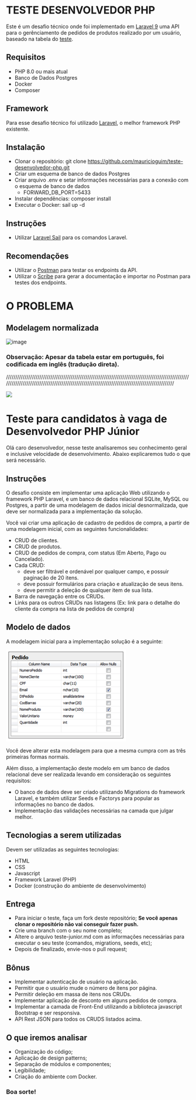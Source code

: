 # TESTE DESENVOLVEDOR PHP

Este é um desafio técnico onde foi implementado em [Laravel 9](https://laravel.com/docs/9.x/releases) uma API para o gerênciamento de pedidos de produtos realizado por um usuário, baseado na tabela do [teste](https://github.com/dotlib/teste-desenvolvedor-php/blob/master/teste-junior.md).

## Requisitos

* PHP 8.0 ou mais atual
* Banco de Dados Postgres
* Docker
* Composer

## Framework

Para esse desafio técnico foi utilizado [Laravel](http://laravel.com), o melhor framework PHP existente.

## Instalação

* Clonar o repositório: git clone https://github.com/mauricioguim/teste-desenvolvedor-php.git
* Criar um esquema de banco de dados Postgres
* Criar arquivo .env e setar informaçôes necessárias para a conexão com o esquema de banco de dados
  - FORWARD_DB_PORT=5433
* Instalar dependências: composer install
* Executar o Docker: sail up -d

## Instruções

* Utilizar [Laravel Sail](https://laravel.com/docs/9.x/sail) para os comandos Laravel.

## Recomendações

* Utilizar o [Postman](https://www.postman.com/) para testar os endpoints da API.
* Utilizar o [Scribe](https://scribe.knuckles.wtf/laravel) para gerar a documentação e importar no Postman para testes dos endpoints.


# O PROBLEMA

## Modelagem normalizada

![image](https://user-images.githubusercontent.com/12083988/157061734-bd8a73e6-d6d0-4f31-939f-1949e578f1f3.png)

### Observação: Apesar da tabela estar em português, foi codificada em inglês (tradução direta).

//////////////////////////////////////////////////////////////////////////////////////////////////////////////////////////////////////////////////////////////////////////////////////////////

[![](http://www.dotlib.com.br/site/images/footer/bra.png)](http://www.dotlib.com)

# Teste para candidatos à vaga de Desenvolvedor PHP Júnior

Olá caro desenvolvedor, nesse teste analisaremos seu conhecimento geral e inclusive velocidade de desenvolvimento. Abaixo explicaremos tudo o que será necessário.

## Instruções

O desafio consiste em implementar uma aplicação Web utilizando o framework PHP Laravel, e um banco de dados relacional SQLite, MySQL ou Postgres, a partir de uma modelagem de dados inicial desnormalizada, que deve ser normalizada para a implementação da solução.

Você vai criar uma aplicação de cadastro de pedidos de compra, a partir de uma modelagem inicial, com as seguintes funcionalidades:

- CRUD de clientes.
- CRUD de produtos.
- CRUD de pedidos de compra, com status (Em Aberto, Pago ou Cancelado).
- Cada CRUD:
  - deve ser filtrável e ordenável por qualquer campo, e possuir paginação de 20 itens.
  - deve possuir formulários para criação e atualização de seus itens.
  - deve permitir a deleção de qualquer item de sua lista.
- Barra de navegação entre os CRUDs.
- Links para os outros CRUDs nas listagens (Ex: link para o detalhe do cliente da compra na lista de pedidos de compra)

## Modelo de dados

A modelagem inicial para a implementação solução é a seguinte:

[![](/images/modelo.png)](http://www.dotlib.com)

Você deve alterar esta modelagem para que a mesma cumpra com as três primeiras formas normais.

Além disso, a implementação deste modelo em um banco de dados relacional deve ser realizada levando em consideração os seguintes requisitos:

- O banco de dados deve ser criado utilizando Migrations do framework Laravel, e também utilizar Seeds e Factorys para popular as informações no banco de dados.
- Implementação das validações necessárias na camada que julgar melhor.

## Tecnologias a serem utilizadas

Devem ser utilizadas as seguintes tecnologias:

- HTML
- CSS
- Javascript
- Framework Laravel (PHP)
- Docker (construção do ambiente de desenvolvimento)

## Entrega

- Para iniciar o teste, faça um fork deste repositório; **Se você apenas clonar o repositório não vai conseguir fazer push.**
- Crie uma branch com o seu nome completo;
- Altere o arquivo teste-junior.md com as informações necessárias para executar o seu teste (comandos, migrations, seeds, etc);
- Depois de finalizado, envie-nos o pull request;

## Bônus

- Implementar autenticação de usuário na aplicação.
- Permitir que o usuário mude o número de itens por página.
- Permitir deleção em massa de itens nos CRUDs.
- Implementar aplicação de desconto em alguns pedidos de compra.
- Implementar a camada de Front-End utilizando a biblioteca javascript Bootstrap e ser responsiva.
- API Rest JSON para todos os CRUDS listados acima.

## O que iremos analisar

- Organização do código;
- Aplicação de design patterns;
- Separação de módulos e componentes;
- Legibilidade;
- Criação do ambiente com Docker.

### Boa sorte!
